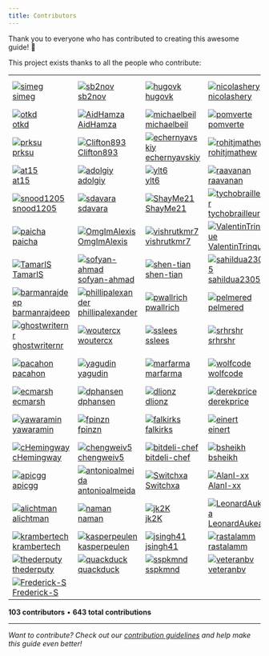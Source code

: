```yaml
---
title: Contributors
---
```


Thank you to everyone who has contributed to creating this awesome guide! 🎉

This project exists thanks to all the people who contribute:

<div class="contributors-table">

|   |   |   |   |   |   |
|---|---|---|---|---|---|
| [![simeg](https://avatars.githubusercontent.com/u/8566054?v=4&s=80)](https://github.com/simeg)<br/>[simeg](https://github.com/simeg) | [![sb2nov](https://avatars.githubusercontent.com/u/1517779?v=4&s=80)](https://github.com/sb2nov)<br/>[sb2nov](https://github.com/sb2nov) | [![hugovk](https://avatars.githubusercontent.com/u/1324225?v=4&s=80)](https://github.com/hugovk)<br/>[hugovk](https://github.com/hugovk) | [![nicolashery](https://avatars.githubusercontent.com/u/1306536?v=4&s=80)](https://github.com/nicolashery)<br/>[nicolashery](https://github.com/nicolashery) | [![Kyslik](https://avatars.githubusercontent.com/u/2067589?v=4&s=80)](https://github.com/Kyslik)<br/>[Kyslik](https://github.com/Kyslik) | [![kamleshkc2002](https://avatars.githubusercontent.com/u/5467279?v=4&s=80)](https://github.com/kamleshkc2002)<br/>[kamleshkc2002](https://github.com/kamleshkc2002) |
| [![otkd](https://avatars.githubusercontent.com/u/7527203?v=4&s=80)](https://github.com/otkd)<br/>[otkd](https://github.com/otkd) | [![AidHamza](https://avatars.githubusercontent.com/u/986479?v=4&s=80)](https://github.com/AidHamza)<br/>[AidHamza](https://github.com/AidHamza) | [![michaelbeil](https://avatars.githubusercontent.com/u/4752949?v=4&s=80)](https://github.com/michaelbeil)<br/>[michaelbeil](https://github.com/michaelbeil) | [![pomverte](https://avatars.githubusercontent.com/u/695230?v=4&s=80)](https://github.com/pomverte)<br/>[pomverte](https://github.com/pomverte) | [![apjanke](https://avatars.githubusercontent.com/u/2618447?v=4&s=80)](https://github.com/apjanke)<br/>[apjanke](https://github.com/apjanke) | [![luce-carevic](https://avatars.githubusercontent.com/u/6073336?v=4&s=80)](https://github.com/luce-carevic)<br/>[luce-carevic](https://github.com/luce-carevic) |
| [![prksu](https://avatars.githubusercontent.com/u/43454825?v=4&s=80)](https://github.com/prksu)<br/>[prksu](https://github.com/prksu) | [![Clifton893](https://avatars.githubusercontent.com/u/56210811?v=4&s=80)](https://github.com/Clifton893)<br/>[Clifton893](https://github.com/Clifton893) | [![echernyavskiy](https://avatars.githubusercontent.com/u/1200767?v=4&s=80)](https://github.com/echernyavskiy)<br/>[echernyavskiy](https://github.com/echernyavskiy) | [![rohitjmathew](https://avatars.githubusercontent.com/u/17832347?v=4&s=80)](https://github.com/rohitjmathew)<br/>[rohitjmathew](https://github.com/rohitjmathew) | [![sebastianwebber](https://avatars.githubusercontent.com/u/2515929?v=4&s=80)](https://github.com/sebastianwebber)<br/>[sebastianwebber](https://github.com/sebastianwebber) | [![viniciusbig](https://avatars.githubusercontent.com/u/191755?v=4&s=80)](https://github.com/viniciusbig)<br/>[viniciusbig](https://github.com/viniciusbig) |
| [![at15](https://avatars.githubusercontent.com/u/5621298?v=4&s=80)](https://github.com/at15)<br/>[at15](https://github.com/at15) | [![adolgiy](https://avatars.githubusercontent.com/u/22356921?v=4&s=80)](https://github.com/adolgiy)<br/>[adolgiy](https://github.com/adolgiy) | [![ylt6](https://avatars.githubusercontent.com/u/1404615?v=4&s=80)](https://github.com/ylt6)<br/>[ylt6](https://github.com/ylt6) | [![raavanan](https://avatars.githubusercontent.com/u/5575660?v=4&s=80)](https://github.com/raavanan)<br/>[raavanan](https://github.com/raavanan) | [![mateuszroth](https://avatars.githubusercontent.com/u/7356201?v=4&s=80)](https://github.com/mateuszroth)<br/>[mateuszroth](https://github.com/mateuszroth) | [![jgreely](https://avatars.githubusercontent.com/u/5074445?v=4&s=80)](https://github.com/jgreely)<br/>[jgreely](https://github.com/jgreely) |
| [![snood1205](https://avatars.githubusercontent.com/u/9064062?v=4&s=80)](https://github.com/snood1205)<br/>[snood1205](https://github.com/snood1205) | [![sdavara](https://avatars.githubusercontent.com/u/1996252?v=4&s=80)](https://github.com/sdavara)<br/>[sdavara](https://github.com/sdavara) | [![ShayMe21](https://avatars.githubusercontent.com/u/14830205?v=4&s=80)](https://github.com/ShayMe21)<br/>[ShayMe21](https://github.com/ShayMe21) | [![tychobrailleur](https://avatars.githubusercontent.com/u/114285?v=4&s=80)](https://github.com/tychobrailleur)<br/>[tychobrailleur](https://github.com/tychobrailleur) | [![vmalyi](https://avatars.githubusercontent.com/u/1609148?v=4&s=80)](https://github.com/vmalyi)<br/>[vmalyi](https://github.com/vmalyi) | [![williambelle](https://avatars.githubusercontent.com/u/2843501?v=4&s=80)](https://github.com/williambelle)<br/>[williambelle](https://github.com/williambelle) |
| [![paicha](https://avatars.githubusercontent.com/u/5148245?v=4&s=80)](https://github.com/paicha)<br/>[paicha](https://github.com/paicha) | [![OmgImAlexis](https://avatars.githubusercontent.com/u/6525926?v=4&s=80)](https://github.com/OmgImAlexis)<br/>[OmgImAlexis](https://github.com/OmgImAlexis) | [![vishrutkmr7](https://avatars.githubusercontent.com/u/12652202?v=4&s=80)](https://github.com/vishrutkmr7)<br/>[vishrutkmr7](https://github.com/vishrutkmr7) | [![ValentinTrinque](https://avatars.githubusercontent.com/u/4662842?v=4&s=80)](https://github.com/ValentinTrinque)<br/>[ValentinTrinque](https://github.com/ValentinTrinque) | [![ztlevi](https://avatars.githubusercontent.com/u/16655096?v=4&s=80)](https://github.com/ztlevi)<br/>[ztlevi](https://github.com/ztlevi) | [![tiwu](https://avatars.githubusercontent.com/u/5226147?v=4&s=80)](https://github.com/tiwu)<br/>[tiwu](https://github.com/tiwu) |
| [![TamarIS](https://avatars.githubusercontent.com/u/13098813?v=4&s=80)](https://github.com/TamarIS)<br/>[TamarIS](https://github.com/TamarIS) | [![sofyan-ahmad](https://avatars.githubusercontent.com/u/12381175?v=4&s=80)](https://github.com/sofyan-ahmad)<br/>[sofyan-ahmad](https://github.com/sofyan-ahmad) | [![shen-tian](https://avatars.githubusercontent.com/u/4621961?v=4&s=80)](https://github.com/shen-tian)<br/>[shen-tian](https://github.com/shen-tian) | [![sahildua2305](https://avatars.githubusercontent.com/u/5206277?v=4&s=80)](https://github.com/sahildua2305)<br/>[sahildua2305](https://github.com/sahildua2305) | [![robindboer](https://avatars.githubusercontent.com/u/3298842?v=4&s=80)](https://github.com/robindboer)<br/>[robindboer](https://github.com/robindboer) | [![rkday](https://avatars.githubusercontent.com/u/2199416?v=4&s=80)](https://github.com/rkday)<br/>[rkday](https://github.com/rkday) |
| [![barmanrajdeep](https://avatars.githubusercontent.com/u/2649916?v=4&s=80)](https://github.com/barmanrajdeep)<br/>[barmanrajdeep](https://github.com/barmanrajdeep) | [![phillipalexander](https://avatars.githubusercontent.com/u/1577682?v=4&s=80)](https://github.com/phillipalexander)<br/>[phillipalexander](https://github.com/phillipalexander) | [![pwallrich](https://avatars.githubusercontent.com/u/13999931?v=4&s=80)](https://github.com/pwallrich)<br/>[pwallrich](https://github.com/pwallrich) | [![pelmered](https://avatars.githubusercontent.com/u/680058?v=4&s=80)](https://github.com/pelmered)<br/>[pelmered](https://github.com/pelmered) | [![cignoni](https://avatars.githubusercontent.com/u/8055819?v=4&s=80)](https://github.com/cignoni)<br/>[cignoni](https://github.com/cignoni) | [![nkapliev](https://avatars.githubusercontent.com/u/1843295?v=4&s=80)](https://github.com/nkapliev)<br/>[nkapliev](https://github.com/nkapliev) |
| [![ghostwriternr](https://avatars.githubusercontent.com/u/10023615?v=4&s=80)](https://github.com/ghostwriternr)<br/>[ghostwriternr](https://github.com/ghostwriternr) | [![woutercx](https://avatars.githubusercontent.com/u/2229953?v=4&s=80)](https://github.com/woutercx)<br/>[woutercx](https://github.com/woutercx) | [![sslees](https://avatars.githubusercontent.com/u/12175940?v=4&s=80)](https://github.com/sslees)<br/>[sslees](https://github.com/sslees) | [![srhrshr](https://avatars.githubusercontent.com/u/2330069?v=4&s=80)](https://github.com/srhrshr)<br/>[srhrshr](https://github.com/srhrshr) | [![shanmoon](https://avatars.githubusercontent.com/u/611551?v=4&s=80)](https://github.com/shanmoon)<br/>[shanmoon](https://github.com/shanmoon) | [![rowmatrix](https://avatars.githubusercontent.com/u/12551294?v=4&s=80)](https://github.com/rowmatrix)<br/>[rowmatrix](https://github.com/rowmatrix) |
| [![pacahon](https://avatars.githubusercontent.com/u/460489?v=4&s=80)](https://github.com/pacahon)<br/>[pacahon](https://github.com/pacahon) | [![yagudin](https://avatars.githubusercontent.com/u/24841153?v=4&s=80)](https://github.com/yagudin)<br/>[yagudin](https://github.com/yagudin) | [![marfarma](https://avatars.githubusercontent.com/u/27477?v=4&s=80)](https://github.com/marfarma)<br/>[marfarma](https://github.com/marfarma) | [![wolfcode](https://avatars.githubusercontent.com/u/2655300?v=4&s=80)](https://github.com/wolfcode)<br/>[wolfcode](https://github.com/wolfcode) | [![jsingh-coursera](https://avatars.githubusercontent.com/u/20446992?v=4&s=80)](https://github.com/jsingh-coursera)<br/>[jsingh-coursera](https://github.com/jsingh-coursera) | [![garanaveen](https://avatars.githubusercontent.com/u/1855742?v=4&s=80)](https://github.com/garanaveen)<br/>[garanaveen](https://github.com/garanaveen) |
| [![ecmarsh](https://avatars.githubusercontent.com/u/17396261?v=4&s=80)](https://github.com/ecmarsh)<br/>[ecmarsh](https://github.com/ecmarsh) | [![dphansen](https://avatars.githubusercontent.com/u/682414?v=4&s=80)](https://github.com/dphansen)<br/>[dphansen](https://github.com/dphansen) | [![dlionz](https://avatars.githubusercontent.com/u/14165549?v=4&s=80)](https://github.com/dlionz)<br/>[dlionz](https://github.com/dlionz) | [![derekprice](https://avatars.githubusercontent.com/u/24576813?v=4&s=80)](https://github.com/derekprice)<br/>[derekprice](https://github.com/derekprice) | [![anthuan44](https://avatars.githubusercontent.com/u/19961120?v=4&s=80)](https://github.com/anthuan44)<br/>[anthuan44](https://github.com/anthuan44) | [![yogeshg](https://avatars.githubusercontent.com/u/1059168?v=4&s=80)](https://github.com/yogeshg)<br/>[yogeshg](https://github.com/yogeshg) |
| [![yawaramin](https://avatars.githubusercontent.com/u/6997?v=4&s=80)](https://github.com/yawaramin)<br/>[yawaramin](https://github.com/yawaramin) | [![fpinzn](https://avatars.githubusercontent.com/u/345207?v=4&s=80)](https://github.com/fpinzn)<br/>[fpinzn](https://github.com/fpinzn) | [![falkirks](https://avatars.githubusercontent.com/u/5827558?v=4&s=80)](https://github.com/falkirks)<br/>[falkirks](https://github.com/falkirks) | [![einert](https://avatars.githubusercontent.com/u/4701832?v=4&s=80)](https://github.com/einert)<br/>[einert](https://github.com/einert) | [![deyton](https://avatars.githubusercontent.com/u/495258?v=4&s=80)](https://github.com/deyton)<br/>[deyton](https://github.com/deyton) | [![deepakjadhav288](https://avatars.githubusercontent.com/u/25546146?v=4&s=80)](https://github.com/deepakjadhav288)<br/>[deepakjadhav288](https://github.com/deepakjadhav288) |
| [![cHemingway](https://avatars.githubusercontent.com/u/3956920?v=4&s=80)](https://github.com/cHemingway)<br/>[cHemingway](https://github.com/cHemingway) | [![chengweiv5](https://avatars.githubusercontent.com/u/689798?v=4&s=80)](https://github.com/chengweiv5)<br/>[chengweiv5](https://github.com/chengweiv5) | [![bitdeli-chef](https://avatars.githubusercontent.com/u/3092978?v=4&s=80)](https://github.com/bitdeli-chef)<br/>[bitdeli-chef](https://github.com/bitdeli-chef) | [![bsheikh](https://avatars.githubusercontent.com/u/7809061?v=4&s=80)](https://github.com/bsheikh)<br/>[bsheikh](https://github.com/bsheikh) | [![Potherca](https://avatars.githubusercontent.com/u/195757?v=4&s=80)](https://github.com/Potherca)<br/>[Potherca](https://github.com/Potherca) | [![GuGuss](https://avatars.githubusercontent.com/u/1927538?v=4&s=80)](https://github.com/GuGuss)<br/>[GuGuss](https://github.com/GuGuss) |
| [![apicgg](https://avatars.githubusercontent.com/u/78271602?v=4&s=80)](https://github.com/apicgg)<br/>[apicgg](https://github.com/apicgg) | [![antonioalmeida](https://avatars.githubusercontent.com/u/4543448?v=4&s=80)](https://github.com/antonioalmeida)<br/>[antonioalmeida](https://github.com/antonioalmeida) | [![Switchxa](https://avatars.githubusercontent.com/u/1409106?v=4&s=80)](https://github.com/Switchxa)<br/>[Switchxa](https://github.com/Switchxa) | [![AlanI-xx](https://avatars.githubusercontent.com/u/416119?v=4&s=80)](https://github.com/AlanI-xx)<br/>[AlanI-xx](https://github.com/AlanI-xx) | [![WHFF521](https://avatars.githubusercontent.com/u/88715229?v=4&s=80)](https://github.com/WHFF521)<br/>[WHFF521](https://github.com/WHFF521) | [![hisabimbola](https://avatars.githubusercontent.com/u/9654923?v=4&s=80)](https://github.com/hisabimbola)<br/>[hisabimbola](https://github.com/hisabimbola) |
| [![alichtman](https://avatars.githubusercontent.com/u/20600565?v=4&s=80)](https://github.com/alichtman)<br/>[alichtman](https://github.com/alichtman) | [![naman](https://avatars.githubusercontent.com/u/5255299?v=4&s=80)](https://github.com/naman)<br/>[naman](https://github.com/naman) | [![jk2K](https://avatars.githubusercontent.com/u/4025839?v=4&s=80)](https://github.com/jk2K)<br/>[jk2K](https://github.com/jk2K) | [![LeonardAukea](https://avatars.githubusercontent.com/u/7058308?v=4&s=80)](https://github.com/LeonardAukea)<br/>[LeonardAukea](https://github.com/LeonardAukea) | [![adelowo](https://avatars.githubusercontent.com/u/12677701?v=4&s=80)](https://github.com/adelowo)<br/>[adelowo](https://github.com/adelowo) | [![kaveet](https://avatars.githubusercontent.com/u/11801260?v=4&s=80)](https://github.com/kaveet)<br/>[kaveet](https://github.com/kaveet) |
| [![krambertech](https://avatars.githubusercontent.com/u/10474869?v=4&s=80)](https://github.com/krambertech)<br/>[krambertech](https://github.com/krambertech) | [![kasperpeulen](https://avatars.githubusercontent.com/u/1035299?v=4&s=80)](https://github.com/kasperpeulen)<br/>[kasperpeulen](https://github.com/kasperpeulen) | [![jsingh41](https://avatars.githubusercontent.com/u/14501977?v=4&s=80)](https://github.com/jsingh41)<br/>[jsingh41](https://github.com/jsingh41) | [![rastalamm](https://avatars.githubusercontent.com/u/9030131?v=4&s=80)](https://github.com/rastalamm)<br/>[rastalamm](https://github.com/rastalamm) | [![jfloff](https://avatars.githubusercontent.com/u/1867656?v=4&s=80)](https://github.com/jfloff)<br/>[jfloff](https://github.com/jfloff) | [![josephfrazier](https://avatars.githubusercontent.com/u/6473925?v=4&s=80)](https://github.com/josephfrazier)<br/>[josephfrazier](https://github.com/josephfrazier) |
| [![thederputy](https://avatars.githubusercontent.com/u/737073?v=4&s=80)](https://github.com/thederputy)<br/>[thederputy](https://github.com/thederputy) | [![quackduck](https://avatars.githubusercontent.com/u/38882631?v=4&s=80)](https://github.com/quackduck)<br/>[quackduck](https://github.com/quackduck) | [![sspkmnd](https://avatars.githubusercontent.com/u/5234267?v=4&s=80)](https://github.com/sspkmnd)<br/>[sspkmnd](https://github.com/sspkmnd) | [![veteranbv](https://avatars.githubusercontent.com/u/7597583?v=4&s=80)](https://github.com/veteranbv)<br/>[veteranbv](https://github.com/veteranbv) | [![pgilad](https://avatars.githubusercontent.com/u/4533329?v=4&s=80)](https://github.com/pgilad)<br/>[pgilad](https://github.com/pgilad) | [![gianpaj](https://avatars.githubusercontent.com/u/899175?v=4&s=80)](https://github.com/gianpaj)<br/>[gianpaj](https://github.com/gianpaj) |
| [![Frederick-S](https://avatars.githubusercontent.com/u/1182395?v=4&s=80)](https://github.com/Frederick-S)<br/>[Frederick-S](https://github.com/Frederick-S) |   |   |   |   |   |

</div>

**103 contributors** • **643 total contributions**

---

*Want to contribute? Check out our [contribution guidelines](https://github.com/sb2nov/mac-setup/blob/main/.github/CONTRIBUTION_TEMPLATE.md) and help make this guide even better!*
